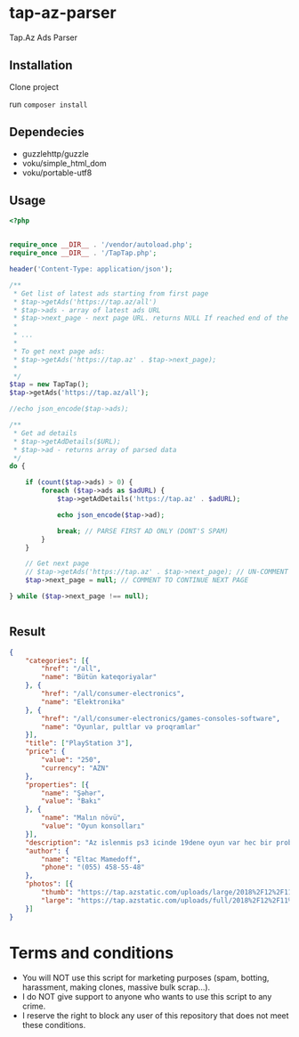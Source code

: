 
# tap-az-parser
Tap.Az Ads Parser

## Installation
Clone project

run ```composer install```

## Dependecies

- guzzlehttp/guzzle
- voku/simple_html_dom
- voku/portable-utf8

## Usage
```php
<?php


require_once __DIR__ . '/vendor/autoload.php';
require_once __DIR__ . '/TapTap.php';

header('Content-Type: application/json');

/**
 * Get list of latest ads starting from first page
 * $tap->getAds('https://tap.az/all')
 * $tap->ads - array of latest ads URL
 * $tap->next_page - next page URL. returns NULL If reached end of the listing.
 *
 * ...
 *
 * To get next page ads:
 * $tap->getAds('https://tap.az' . $tap->next_page);
 *
 */
$tap = new TapTap();
$tap->getAds('https://tap.az/all');

//echo json_encode($tap->ads);

/**
 * Get ad details
 * $tap->getAdDetails($URL);
 * $tap->ad - returns array of parsed data
 */
do {

    if (count($tap->ads) > 0) {
        foreach ($tap->ads as $adURL) {
            $tap->getAdDetails('https://tap.az' . $adURL);

            echo json_encode($tap->ad);

            break; // PARSE FIRST AD ONLY (DONT'S SPAM)
        }
    }

    // Get next page
    // $tap->getAds('https://tap.az' . $tap->next_page); // UN-COMMENT TO CONTINUE NEXT PAGE
    $tap->next_page = null; // COMMENT TO CONTINUE NEXT PAGE

} while ($tap->next_page !== null);



```

## Result

```json
{
    "categories": [{
        "href": "/all",
        "name": "Bütün kateqoriyalar"
    }, {
        "href": "/all/consumer-electronics",
        "name": "Elektronika"
    }, {
        "href": "/all/consumer-electronics/games-consoles-software",
        "name": "Oyunlar, pultlar və proqramlar"
    }],
    "title": ["PlayStation 3"],
    "price": {
        "value": "250",
        "currency": "AZN"
    },
    "properties": [{
        "name": "Şəhər",
        "value": "Bakı"
    }, {
        "name": "Malın növü",
        "value": "Oyun konsolları"
    }],
    "description": "Az islenmis ps3 icinde 19dene oyun var hec bir problemi yoxdu alinanan az islenb evde qalib tep tezedi her bir weyi var iki pultu var endrim olacaq cuzi ciddi wexsler narahat elesin",
    "author": {
        "name": "Eltac Mamedoff",
        "phone": "(055) 458-55-48"
    },
    "photos": [{
        "thumb": "https://tap.azstatic.com/uploads/large/2018%2F12%2F11%2F16%2F18%2F33%2F8495fa34-475d-4661-b775-72bd9b6444fc%2F97013_hW4IwdBKX0g8eYkZrqTDig.jpg",
        "large": "https://tap.azstatic.com/uploads/full/2018%2F12%2F11%2F16%2F18%2F33%2F8495fa34-475d-4661-b775-72bd9b6444fc%2F97013_hW4IwdBKX0g8eYkZrqTDig.jpg"
    }]
}
```

# Terms and conditions

- You will NOT use this script for marketing purposes (spam, botting, harassment, making clones, massive bulk scrap...).
- I do NOT give support to anyone who wants to use this script to any crime.
- I reserve the right to block any user of this repository that does not meet these conditions.
